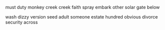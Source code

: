 must duty monkey creek creek faith spray embark other solar gate below




wash dizzy version seed adult someone estate hundred obvious divorce security across